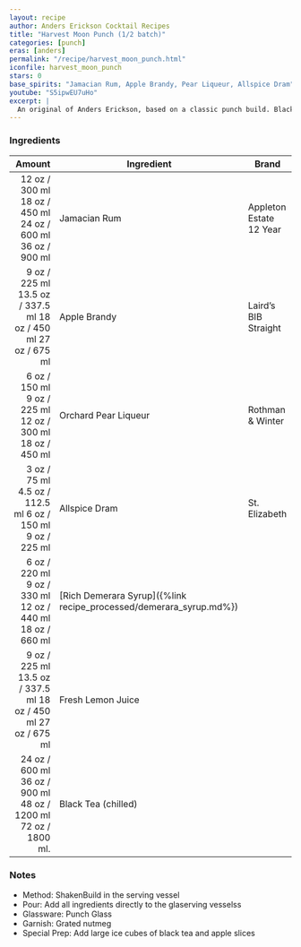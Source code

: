 ```yaml
---
layout: recipe
author: Anders Erickson Cocktail Recipes
title: "Harvest Moon Punch (1/2 batch)"
categories: [punch]
eras: [anders]
permalink: "/recipe/harvest_moon_punch.html"
iconfile: harvest_moon_punch
stars: 0
base_spirits: "Jamacian Rum, Apple Brandy, Pear Liqueur, Allspice Dram"
youtube: "S5ipwEU7uHo"
excerpt: |
  An original of Anders Erickson, based on a classic punch build. Black tea adds volume, and cuts down on the alcohol content.
---
```


### Ingredients

| Amount | Ingredient                                               | Brand                   |
| -----: | -------------------------------------------------------- | ----------------------- |
|  <span class="onex active">12 oz / 300 ml</span> <span class="onehalfx">18 oz / 450 ml</span> <span class="twox">24 oz / 600 ml</span> <span class="threex">36 oz / 900 ml</span> | Jamacian Rum                                             | Appleton Estate 12 Year |
|   <span class="onex active">9 oz / 225 ml</span> <span class="onehalfx">13.5 oz / 337.5 ml</span> <span class="twox">18 oz / 450 ml</span> <span class="threex">27 oz / 675 ml</span> | Apple Brandy                                             | Laird’s BIB Straight    |
|   <span class="onex active">6 oz / 150 ml</span> <span class="onehalfx">9 oz / 225 ml</span> <span class="twox">12 oz / 300 ml</span> <span class="threex">18 oz / 450 ml</span> | Orchard Pear Liqueur                                     | Rothman & Winter        |
|   <span class="onex active">3 oz / 75 ml</span> <span class="onehalfx">4.5 oz / 112.5 ml</span> <span class="twox">6 oz / 150 ml</span> <span class="threex">9 oz / 225 ml</span> | Allspice Dram                                            | St. Elizabeth           |
|   <span class="onex active">6 oz / 220 ml</span> <span class="onehalfx">9 oz / 330 ml</span> <span class="twox">12 oz / 440 ml</span> <span class="threex">18 oz / 660 ml</span> | [Rich Demerara Syrup]({%link recipe_processed/demerara_syrup.md%}) |                         |
|   <span class="onex active">9 oz / 225 ml</span> <span class="onehalfx">13.5 oz / 337.5 ml</span> <span class="twox">18 oz / 450 ml</span> <span class="threex">27 oz / 675 ml</span> | Fresh Lemon Juice                                        |                         |
| <span class="onex active">24 oz / 600 ml</span> <span class="onehalfx">36 oz / 900 ml</span> <span class="twox">48 oz / 1200 ml</span> <span class="threex">72 oz / 1800 ml</span>. | Black Tea (chilled)                                      |                         |

### Notes

- Method: ShakenBuild in the serving vessel
- Pour: Add all ingredients directly to the glaserving vesselss
- Glassware: Punch Glass
- Garnish: Grated nutmeg
- Special Prep: Add large ice cubes of black tea and apple slices
